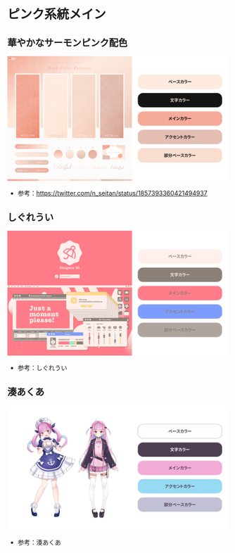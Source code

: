 # ピンク系統メイン
## 華やかなサーモンピンク配色
![](./.image/pink001.png)
- 参考：https://twitter.com/n_seitan/status/1857393360421494937

## しぐれうい
![](./.image/pink002.png)
- 参考：しぐれうい

## 湊あくあ
![](./.image/pink003.png)
- 参考：湊あくあ